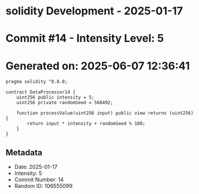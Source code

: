 ﻿# solidity Development - 2025-01-17
# Commit #14 - Intensity Level: 5
# Generated on: 2025-06-07 12:36:41
```solidity
pragma solidity ^0.8.0;

contract DataProcessor14 {
    uint256 public intensity = 5;
    uint256 private randomSeed = 568492;

    function processValue(uint256 input) public view returns (uint256) {
        return input * intensity + randomSeed % 100;
    }
}
```
## Metadata
- Date: 2025-01-17
- Intensity: 5
- Commit Number: 14
- Random ID: 106555099
